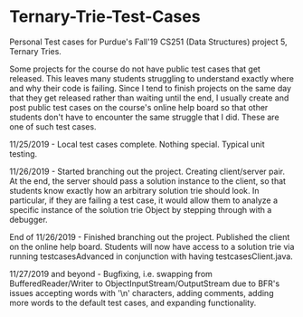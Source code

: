 # Ternary-Trie-Test-Cases
Personal Test cases for Purdue's Fall'19 CS251 (Data Structures) project 5, Ternary Tries.

Some projects for the course do not have public test cases that get released. This leaves many students struggling to understand
exactly where and why their code is failing. Since I tend to finish projects on the same day that they get released rather
than waiting until the end, I usually create and post public test cases on the course's online help board so that other students
don't have to encounter the same struggle that I did. These are one of such test cases.

11/25/2019 - Local test cases complete. Nothing special. Typical unit testing.

11/26/2019 - Started branching out the project. Creating client/server pair. At the end, the server should pass a solution
             instance to the client, so that students know exactly how an arbitrary solution trie should look. In particular,
             if they are failing a test case, it would allow them to analyze a specific instance of the solution trie Object by
             stepping through with a debugger.
             
End of 11/26/2019 - Finished branching out the project. Published the client on the online help board. Students will now have access to a solution trie via running testcasesAdvanced in conjunction with having testcasesClient.java.

11/27/2019 and beyond - Bugfixing, i.e. swapping from BufferedReader/Writer to ObjectInputStream/OutputStream due to BFR's issues accepting words with '\n' characters, adding comments, adding more words to the default test cases, and expanding functionality.
